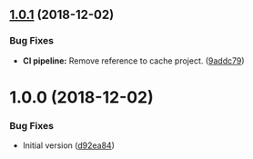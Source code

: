 ## [1.0.1](https://github.com/lluchmk/Core.AOP/compare/v1.0.0...v1.0.1) (2018-12-02)


### Bug Fixes

* **CI pipeline:** Remove reference to cache project. ([9addc79](https://github.com/lluchmk/Core.AOP/commit/9addc79))

# 1.0.0 (2018-12-02)


### Bug Fixes

* Initial version ([d92ea84](https://github.com/lluchmk/Core.AOP/commit/d92ea84))
